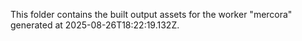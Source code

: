 This folder contains the built output assets for the worker "mercora" generated at 2025-08-26T18:22:19.132Z.